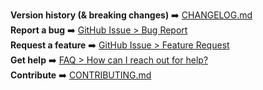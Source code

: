 **Version history (& breaking changes)** :arrow_right: [CHANGELOG.md](/CHANGELOG.md)  
**Report a bug** :arrow_right: [GitHub Issue > Bug Report](https://github.com/vitejs/vite/issues/new/choose)  
**Request a feature** :arrow_right: [GitHub Issue > Feature Request](https://github.com/vitejs/vite/issues/new/choose)  
**Get help** :arrow_right: [FAQ > How can I reach out for help?](https://vike.dev/faq#how-can-i-reach-out-for-help)  
**Contribute** :arrow_right: [CONTRIBUTING.md](/CONTRIBUTING.md)  
